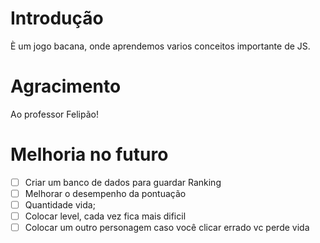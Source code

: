 # Introdução 

È um jogo bacana, onde aprendemos varios conceitos importante de JS.


# Agracimento 

Ao professor Felipão!


# Melhoria no futuro

- [ ] Criar um banco de dados para guardar Ranking
- [ ] Melhorar o desempenho da pontuação
- [ ] Quantidade vida;
- [ ] Colocar level, cada vez fica mais dificil
- [ ] Colocar um outro personagem caso você clicar errado vc perde vida 
